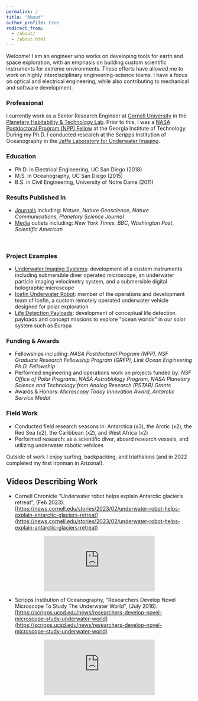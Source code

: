 ```yaml
---
permalink: /
title: "About"
author_profile: true
redirect_from: 
  - /about/
  - /about.html
---
```


Welcome!  I am an engineer who works on developing tools for earth and space exploration, with an emphasis on building custom scientific instruments for extreme environments. These efforts have allowed me to work on highly interdisciplinary engineering-science teams. I have a focus on optical and electrical engineering, while also contributing to mechanical and software development.


### Professional
I currently work as a Senior Research Engineer at [Cornell University](https://astro.cornell.edu/andrew-mullen) in the [Planetary Habitability & Technology Lab](https://schmidt.astro.cornell.edu). Prior to this, I was a [NASA Postdoctoral Program (NPP) Fellow](https://cos.gatech.edu/article/andrew-mullen) at the Georgia Institute of Technology. During my Ph.D. I conducted research at the Scripps Institution of Oceanography in the [Jaffe Laboratory for Underwater Imaging](https://jaffeweb.ucsd.edu).

### Education
* Ph.D. in Electrical Engineering, UC San Diego (2018)
* M.S. in Oceanography, UC San Diego (2015)
* B.S. in Civil Engineering, University of Notre Dame (2011)

### Results Published In

* [Journals](https://andrewdmullen.github.io/publications) including: *Nature*, *Nature Geoscience*, *Nature Communications*, *Planetary Science Journal*  
* [Media](https://andrewdmullen.github.io/media) outlets including: *New York Times*, *BBC*, *Washington Post*, *Scientific American*
<br>

### Project Examples 

* [Underwater Imaging Systems](https://www.nature.com/articles/ncomms12093): development of a custom instruments including submersible diver operated microscope, an underwater particle imaging velocimetry system, and a submersible digital holographic microscope 
* [Icefin Underwater Robot](https://schmidt.astro.cornell.edu/icefin/?playlist=1769ca3&video=6f76132): member of the operations and development team of Icefin, a custom remotely operated underwater vehicle designed for polar exploration
* [Life Detection Payloads](https://iopscience.iop.org/article/10.3847/PSJ/aca6ed): development of conceptual life detection payloads and concept missions to explore "ocean worlds" in our solar system such as Europa 

### Funding & Awards

* Fellowships including: *NASA Postdoctoral Program (NPP)*, *NSF Graduate Research Fellowship Program (GRFP)*, *Link Ocean Engineering Ph.D. Fellowship*
* Performed engineering and operations work on projects funded by: *NSF Office of Polar Programs*, *NASA Astrobiology Program*, *NASA Planetary Science and Technology from Analog Research (PSTAR) Grants*
* Awards & Honors: *Microscopy Today Innovation Award*, *Antarctic Service Medal*

### Field Work

* Conducted field research seasons in: Antarctica (x3), the Arctic (x2), the Red Sea (x2), the Caribbean (x2), and West Africa (x2)
* Performed research: as a scientific diver, aboard research vessels, and utilizing underwater robotic vehilces


Outside of work I enjoy surfing, backpacking, and triathalons (and in 2022 completed my first Ironman in Arizona!).

## Videos Describing Work

* Cornell Chronicle "Underwater robot helps explain Antarctic glacier’s retreat", (Feb 2023). [https://news.cornell.edu/stories/2023/02/underwater-robot-helps-explain-antarctic-glaciers-retreat](https://news.cornell.edu/stories/2023/02/underwater-robot-helps-explain-antarctic-glaciers-retreat)

<center>
	<div class="embed-container">
	  <iframe
	      src="https://www.youtube.com/embed/1jCdAwRML7I"
	      frameborder="0"
	      allowfullscreen="false">
	  </iframe>
	</div>
</center>

* Scripps Institution of Oceanography, "Researchers Develop Novel Microscope To Study The Underwater World", (July 2016).
[https://scripps.ucsd.edu/news/researchers-develop-novel-microscope-study-underwater-world](https://scripps.ucsd.edu/news/researchers-develop-novel-microscope-study-underwater-world)

<center>
	<div class="embed-container">
	  <iframe
	      src="https://www.youtube.com/embed/Gf-cxm-KeK8"
	      frameborder="0"
	      allowfullscreen="false">
	  </iframe>
	</div>
</center>

<!---
bundle exec jekyll serve

git add . 
git commit -m "name"
git push

export PATH=$PATH:/Users/adm/Library/Python/3.9/bin


<style>
	ul { margin-top: -20px; margin-bottom: 20px;}
	li { margin-top: 0px; margin-bottom: 0px;}
</style>

Welcome! I am a Senior Research Engineer at [Cornell University](https://astro.cornell.edu/andrew-mullen) in the [Planetary Habitability & Technology Lab](https://schmidt.astro.cornell.edu). Prior to this, I was a [NASA Postdoctoral Program (NPP) Fellow](https://cos.gatech.edu/article/andrew-mullen) at the Georgia Institute of Technology. 
I received a PhD in Electrical Engineering (2018) and a MS in Oceanography (2015) from the University of California San Diego while conducting research at the [Scripps Institution of Oceanography](https://jaffeweb.ucsd.edu). I completed a BS in Civil Engineering (2011) from the University of Notre Dame.
<br><br>
My research focuses on developing tools for earth and space exploration, with an emphasis on building custom scientific instruments for extreme environments. 
These efforts have allowed me to work on highly interdisciplinary engineering-science teams. I have a focus on optical and electrical engineering, while also contributing to mechanical and software development.
<br>
--->